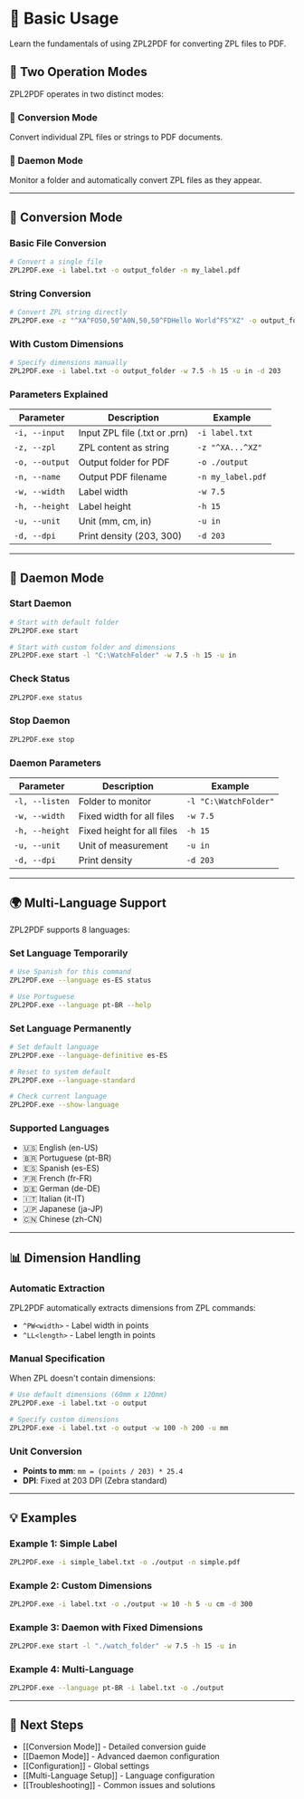 # 🚀 Basic Usage

Learn the fundamentals of using ZPL2PDF for converting ZPL files to PDF.

## 🎯 Two Operation Modes

ZPL2PDF operates in two distinct modes:

### 📄 Conversion Mode
Convert individual ZPL files or strings to PDF documents.

### 🔄 Daemon Mode  
Monitor a folder and automatically convert ZPL files as they appear.

---

## 📄 Conversion Mode

### Basic File Conversion
```bash
# Convert a single file
ZPL2PDF.exe -i label.txt -o output_folder -n my_label.pdf
```

### String Conversion
```bash
# Convert ZPL string directly
ZPL2PDF.exe -z "^XA^FO50,50^A0N,50,50^FDHello World^FS^XZ" -o output_folder -n hello.pdf
```

### With Custom Dimensions
```bash
# Specify dimensions manually
ZPL2PDF.exe -i label.txt -o output_folder -w 7.5 -h 15 -u in -d 203
```

### Parameters Explained

| Parameter | Description | Example |
|-----------|-------------|---------|
| `-i, --input` | Input ZPL file (.txt or .prn) | `-i label.txt` |
| `-z, --zpl` | ZPL content as string | `-z "^XA...^XZ"` |
| `-o, --output` | Output folder for PDF | `-o ./output` |
| `-n, --name` | Output PDF filename | `-n my_label.pdf` |
| `-w, --width` | Label width | `-w 7.5` |
| `-h, --height` | Label height | `-h 15` |
| `-u, --unit` | Unit (mm, cm, in) | `-u in` |
| `-d, --dpi` | Print density (203, 300) | `-d 203` |

---

## 🔄 Daemon Mode

### Start Daemon
```bash
# Start with default folder
ZPL2PDF.exe start

# Start with custom folder and dimensions
ZPL2PDF.exe start -l "C:\WatchFolder" -w 7.5 -h 15 -u in
```

### Check Status
```bash
ZPL2PDF.exe status
```

### Stop Daemon
```bash
ZPL2PDF.exe stop
```

### Daemon Parameters

| Parameter | Description | Example |
|-----------|-------------|---------|
| `-l, --listen` | Folder to monitor | `-l "C:\WatchFolder"` |
| `-w, --width` | Fixed width for all files | `-w 7.5` |
| `-h, --height` | Fixed height for all files | `-h 15` |
| `-u, --unit` | Unit of measurement | `-u in` |
| `-d, --dpi` | Print density | `-d 203` |

---

## 🌍 Multi-Language Support

ZPL2PDF supports 8 languages:

### Set Language Temporarily
```bash
# Use Spanish for this command
ZPL2PDF.exe --language es-ES status

# Use Portuguese
ZPL2PDF.exe --language pt-BR --help
```

### Set Language Permanently
```bash
# Set default language
ZPL2PDF.exe --language-definitive es-ES

# Reset to system default
ZPL2PDF.exe --language-standard

# Check current language
ZPL2PDF.exe --show-language
```

### Supported Languages
- 🇺🇸 English (en-US)
- 🇧🇷 Portuguese (pt-BR)  
- 🇪🇸 Spanish (es-ES)
- 🇫🇷 French (fr-FR)
- 🇩🇪 German (de-DE)
- 🇮🇹 Italian (it-IT)
- 🇯🇵 Japanese (ja-JP)
- 🇨🇳 Chinese (zh-CN)

---

## 📊 Dimension Handling

### Automatic Extraction
ZPL2PDF automatically extracts dimensions from ZPL commands:
- `^PW<width>` - Label width in points
- `^LL<length>` - Label length in points

### Manual Specification
When ZPL doesn't contain dimensions:
```bash
# Use default dimensions (60mm x 120mm)
ZPL2PDF.exe -i label.txt -o output

# Specify custom dimensions
ZPL2PDF.exe -i label.txt -o output -w 100 -h 200 -u mm
```

### Unit Conversion
- **Points to mm**: `mm = (points / 203) * 25.4`
- **DPI**: Fixed at 203 DPI (Zebra standard)

---

## 💡 Examples

### Example 1: Simple Label
```bash
ZPL2PDF.exe -i simple_label.txt -o ./output -n simple.pdf
```

### Example 2: Custom Dimensions
```bash
ZPL2PDF.exe -i label.txt -o ./output -w 10 -h 5 -u cm -d 300
```

### Example 3: Daemon with Fixed Dimensions
```bash
ZPL2PDF.exe start -l "./watch_folder" -w 7.5 -h 15 -u in
```

### Example 4: Multi-Language
```bash
ZPL2PDF.exe --language pt-BR -i label.txt -o ./output
```

---

## 🔗 Next Steps

- [[Conversion Mode]] - Detailed conversion guide
- [[Daemon Mode]] - Advanced daemon configuration  
- [[Configuration]] - Global settings
- [[Multi-Language Setup]] - Language configuration
- [[Troubleshooting]] - Common issues and solutions
